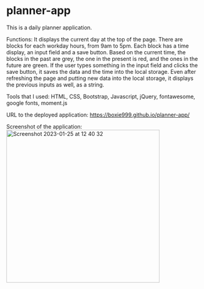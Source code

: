 # planner-app
This is a daily planner application.

Functions:
It displays the current day at the top of the page.
There are blocks for each workday hours, from 9am to 5pm.
Each block has a time display, an input field and a save button.
Based on the current time, the blocks in the past are grey, the one in the present is red,
and the ones in the future are green.
If the user types something in the input field and clicks the save button, it saves the data and the time into the local storage.
Even after refreshing the page and putting new data into the local storage, it displays the previous inputs as well, as a string.

Tools that I used:
HTML, CSS, Bootstrap, Javascript, jQuery, fontawesome, google fonts, moment.js

URL to the deployed application:
https://boxie999.github.io/planner-app/

Screenshot of the application:
<img width="401" alt="Screenshot 2023-01-25 at 12 40 32" src="https://user-images.githubusercontent.com/118014637/214565955-f4731de4-2df4-4304-8209-a5901a99e324.png">

